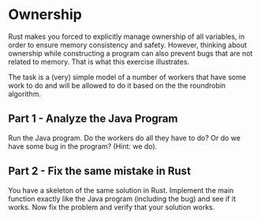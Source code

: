 # Ownership

Rust makes you forced to explicitly manage ownership of all variables, in order
to ensure memory consistency and safety. However, thinking about ownership while
constructing a program can also prevent bugs that are not related to memory.
That is what this exercise illustrates.

The task is a (very) simple model of a number of workers that have some work to
do and will be allowed to do it based on the the roundrobin algorithm.

## Part 1 - Analyze the Java Program

Run the Java program. Do the workers do all they have to do? Or do we have some
bug in the program? (Hint: we do).

## Part 2 - Fix the same mistake in Rust

You have a skeleton of the same solution in Rust. Implement the main function
exactly like the Java program (including the bug) and see if it works. Now fix
the problem and verify that your solution works.

